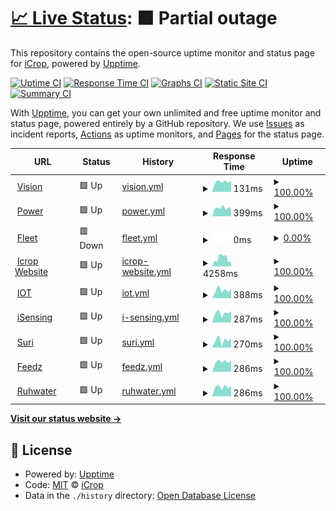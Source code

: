# [📈 Live Status](https://icroptec.github.io/uptime-monitor): <!--live status--> **🟧 Partial outage**

This repository contains the open-source uptime monitor and status page for [iCrop](https://icrop.com.br), powered by [Upptime](https://github.com/upptime/upptime).

[![Uptime CI](https://github.com/icroptec/uptime-monitor/workflows/Uptime%20CI/badge.svg)](https://github.com/icroptec/uptime-monitor/actions?query=workflow%3A%22Uptime+CI%22)
[![Response Time CI](https://github.com/icroptec/uptime-monitor/workflows/Response%20Time%20CI/badge.svg)](https://github.com/icroptec/uptime-monitor/actions?query=workflow%3A%22Response+Time+CI%22)
[![Graphs CI](https://github.com/icroptec/uptime-monitor/workflows/Graphs%20CI/badge.svg)](https://github.com/icroptec/uptime-monitor/actions?query=workflow%3A%22Graphs+CI%22)
[![Static Site CI](https://github.com/icroptec/uptime-monitor/workflows/Static%20Site%20CI/badge.svg)](https://github.com/icroptec/uptime-monitor/actions?query=workflow%3A%22Static+Site+CI%22)
[![Summary CI](https://github.com/icroptec/uptime-monitor/workflows/Summary%20CI/badge.svg)](https://github.com/icroptec/uptime-monitor/actions?query=workflow%3A%22Summary+CI%22)

With [Upptime](https://upptime.js.org), you can get your own unlimited and free uptime monitor and status page, powered entirely by a GitHub repository. We use [Issues](https://github.com/icroptec/uptime-monitor/issues) as incident reports, [Actions](https://github.com/icroptec/uptime-monitor/actions) as uptime monitors, and [Pages](https://icroptec.github.io/uptime-monitor) for the status page.

<!--start: status pages-->
<!-- This summary is generated by Upptime (https://github.com/upptime/upptime) -->
<!-- Do not edit this manually, your changes will be overwritten -->
<!-- prettier-ignore -->
| URL | Status | History | Response Time | Uptime |
| --- | ------ | ------- | ------------- | ------ |
| <img alt="" src="https://icons.duckduckgo.com/ip3/null.ico" height="13"> [Vision](35.247.200.245) | 🟩 Up | [vision.yml](https://github.com/icroptec/uptime-monitor/commits/HEAD/history/vision.yml) | <details><summary><img alt="Response time graph" src="./graphs/vision/response-time-week.png" height="20"> 131ms</summary><br><a href="https://icroptec.github.io/uptime-monitor/history/vision"><img alt="Response time 140" src="https://img.shields.io/endpoint?url=https%3A%2F%2Fraw.githubusercontent.com%2Ficroptec%2Fuptime-monitor%2FHEAD%2Fapi%2Fvision%2Fresponse-time.json"></a><br><a href="https://icroptec.github.io/uptime-monitor/history/vision"><img alt="24-hour response time 117" src="https://img.shields.io/endpoint?url=https%3A%2F%2Fraw.githubusercontent.com%2Ficroptec%2Fuptime-monitor%2FHEAD%2Fapi%2Fvision%2Fresponse-time-day.json"></a><br><a href="https://icroptec.github.io/uptime-monitor/history/vision"><img alt="7-day response time 131" src="https://img.shields.io/endpoint?url=https%3A%2F%2Fraw.githubusercontent.com%2Ficroptec%2Fuptime-monitor%2FHEAD%2Fapi%2Fvision%2Fresponse-time-week.json"></a><br><a href="https://icroptec.github.io/uptime-monitor/history/vision"><img alt="30-day response time 137" src="https://img.shields.io/endpoint?url=https%3A%2F%2Fraw.githubusercontent.com%2Ficroptec%2Fuptime-monitor%2FHEAD%2Fapi%2Fvision%2Fresponse-time-month.json"></a><br><a href="https://icroptec.github.io/uptime-monitor/history/vision"><img alt="1-year response time 140" src="https://img.shields.io/endpoint?url=https%3A%2F%2Fraw.githubusercontent.com%2Ficroptec%2Fuptime-monitor%2FHEAD%2Fapi%2Fvision%2Fresponse-time-year.json"></a></details> | <details><summary><a href="https://icroptec.github.io/uptime-monitor/history/vision">100.00%</a></summary><a href="https://icroptec.github.io/uptime-monitor/history/vision"><img alt="All-time uptime 99.99%" src="https://img.shields.io/endpoint?url=https%3A%2F%2Fraw.githubusercontent.com%2Ficroptec%2Fuptime-monitor%2FHEAD%2Fapi%2Fvision%2Fuptime.json"></a><br><a href="https://icroptec.github.io/uptime-monitor/history/vision"><img alt="24-hour uptime 100.00%" src="https://img.shields.io/endpoint?url=https%3A%2F%2Fraw.githubusercontent.com%2Ficroptec%2Fuptime-monitor%2FHEAD%2Fapi%2Fvision%2Fuptime-day.json"></a><br><a href="https://icroptec.github.io/uptime-monitor/history/vision"><img alt="7-day uptime 100.00%" src="https://img.shields.io/endpoint?url=https%3A%2F%2Fraw.githubusercontent.com%2Ficroptec%2Fuptime-monitor%2FHEAD%2Fapi%2Fvision%2Fuptime-week.json"></a><br><a href="https://icroptec.github.io/uptime-monitor/history/vision"><img alt="30-day uptime 100.00%" src="https://img.shields.io/endpoint?url=https%3A%2F%2Fraw.githubusercontent.com%2Ficroptec%2Fuptime-monitor%2FHEAD%2Fapi%2Fvision%2Fuptime-month.json"></a><br><a href="https://icroptec.github.io/uptime-monitor/history/vision"><img alt="1-year uptime 99.99%" src="https://img.shields.io/endpoint?url=https%3A%2F%2Fraw.githubusercontent.com%2Ficroptec%2Fuptime-monitor%2FHEAD%2Fapi%2Fvision%2Fuptime-year.json"></a></details>
| <img alt="" src="https://icons.duckduckgo.com/ip3/icroppower.icrop.com.br.ico" height="13"> [Power](https://icroppower.icrop.com.br) | 🟩 Up | [power.yml](https://github.com/icroptec/uptime-monitor/commits/HEAD/history/power.yml) | <details><summary><img alt="Response time graph" src="./graphs/power/response-time-week.png" height="20"> 399ms</summary><br><a href="https://icroptec.github.io/uptime-monitor/history/power"><img alt="Response time 473" src="https://img.shields.io/endpoint?url=https%3A%2F%2Fraw.githubusercontent.com%2Ficroptec%2Fuptime-monitor%2FHEAD%2Fapi%2Fpower%2Fresponse-time.json"></a><br><a href="https://icroptec.github.io/uptime-monitor/history/power"><img alt="24-hour response time 469" src="https://img.shields.io/endpoint?url=https%3A%2F%2Fraw.githubusercontent.com%2Ficroptec%2Fuptime-monitor%2FHEAD%2Fapi%2Fpower%2Fresponse-time-day.json"></a><br><a href="https://icroptec.github.io/uptime-monitor/history/power"><img alt="7-day response time 399" src="https://img.shields.io/endpoint?url=https%3A%2F%2Fraw.githubusercontent.com%2Ficroptec%2Fuptime-monitor%2FHEAD%2Fapi%2Fpower%2Fresponse-time-week.json"></a><br><a href="https://icroptec.github.io/uptime-monitor/history/power"><img alt="30-day response time 419" src="https://img.shields.io/endpoint?url=https%3A%2F%2Fraw.githubusercontent.com%2Ficroptec%2Fuptime-monitor%2FHEAD%2Fapi%2Fpower%2Fresponse-time-month.json"></a><br><a href="https://icroptec.github.io/uptime-monitor/history/power"><img alt="1-year response time 473" src="https://img.shields.io/endpoint?url=https%3A%2F%2Fraw.githubusercontent.com%2Ficroptec%2Fuptime-monitor%2FHEAD%2Fapi%2Fpower%2Fresponse-time-year.json"></a></details> | <details><summary><a href="https://icroptec.github.io/uptime-monitor/history/power">100.00%</a></summary><a href="https://icroptec.github.io/uptime-monitor/history/power"><img alt="All-time uptime 100.00%" src="https://img.shields.io/endpoint?url=https%3A%2F%2Fraw.githubusercontent.com%2Ficroptec%2Fuptime-monitor%2FHEAD%2Fapi%2Fpower%2Fuptime.json"></a><br><a href="https://icroptec.github.io/uptime-monitor/history/power"><img alt="24-hour uptime 100.00%" src="https://img.shields.io/endpoint?url=https%3A%2F%2Fraw.githubusercontent.com%2Ficroptec%2Fuptime-monitor%2FHEAD%2Fapi%2Fpower%2Fuptime-day.json"></a><br><a href="https://icroptec.github.io/uptime-monitor/history/power"><img alt="7-day uptime 100.00%" src="https://img.shields.io/endpoint?url=https%3A%2F%2Fraw.githubusercontent.com%2Ficroptec%2Fuptime-monitor%2FHEAD%2Fapi%2Fpower%2Fuptime-week.json"></a><br><a href="https://icroptec.github.io/uptime-monitor/history/power"><img alt="30-day uptime 100.00%" src="https://img.shields.io/endpoint?url=https%3A%2F%2Fraw.githubusercontent.com%2Ficroptec%2Fuptime-monitor%2FHEAD%2Fapi%2Fpower%2Fuptime-month.json"></a><br><a href="https://icroptec.github.io/uptime-monitor/history/power"><img alt="1-year uptime 100.00%" src="https://img.shields.io/endpoint?url=https%3A%2F%2Fraw.githubusercontent.com%2Ficroptec%2Fuptime-monitor%2FHEAD%2Fapi%2Fpower%2Fuptime-year.json"></a></details>
| <img alt="" src="https://icons.duckduckgo.com/ip3/fleet.icrop.online.ico" height="13"> [Fleet](https://fleet.icrop.online) | 🟥 Down | [fleet.yml](https://github.com/icroptec/uptime-monitor/commits/HEAD/history/fleet.yml) | <details><summary><img alt="Response time graph" src="./graphs/fleet/response-time-week.png" height="20"> 0ms</summary><br><a href="https://icroptec.github.io/uptime-monitor/history/fleet"><img alt="Response time 150" src="https://img.shields.io/endpoint?url=https%3A%2F%2Fraw.githubusercontent.com%2Ficroptec%2Fuptime-monitor%2FHEAD%2Fapi%2Ffleet%2Fresponse-time.json"></a><br><a href="https://icroptec.github.io/uptime-monitor/history/fleet"><img alt="24-hour response time 0" src="https://img.shields.io/endpoint?url=https%3A%2F%2Fraw.githubusercontent.com%2Ficroptec%2Fuptime-monitor%2FHEAD%2Fapi%2Ffleet%2Fresponse-time-day.json"></a><br><a href="https://icroptec.github.io/uptime-monitor/history/fleet"><img alt="7-day response time 0" src="https://img.shields.io/endpoint?url=https%3A%2F%2Fraw.githubusercontent.com%2Ficroptec%2Fuptime-monitor%2FHEAD%2Fapi%2Ffleet%2Fresponse-time-week.json"></a><br><a href="https://icroptec.github.io/uptime-monitor/history/fleet"><img alt="30-day response time 0" src="https://img.shields.io/endpoint?url=https%3A%2F%2Fraw.githubusercontent.com%2Ficroptec%2Fuptime-monitor%2FHEAD%2Fapi%2Ffleet%2Fresponse-time-month.json"></a><br><a href="https://icroptec.github.io/uptime-monitor/history/fleet"><img alt="1-year response time 150" src="https://img.shields.io/endpoint?url=https%3A%2F%2Fraw.githubusercontent.com%2Ficroptec%2Fuptime-monitor%2FHEAD%2Fapi%2Ffleet%2Fresponse-time-year.json"></a></details> | <details><summary><a href="https://icroptec.github.io/uptime-monitor/history/fleet">0.00%</a></summary><a href="https://icroptec.github.io/uptime-monitor/history/fleet"><img alt="All-time uptime 4.27%" src="https://img.shields.io/endpoint?url=https%3A%2F%2Fraw.githubusercontent.com%2Ficroptec%2Fuptime-monitor%2FHEAD%2Fapi%2Ffleet%2Fuptime.json"></a><br><a href="https://icroptec.github.io/uptime-monitor/history/fleet"><img alt="24-hour uptime 0.00%" src="https://img.shields.io/endpoint?url=https%3A%2F%2Fraw.githubusercontent.com%2Ficroptec%2Fuptime-monitor%2FHEAD%2Fapi%2Ffleet%2Fuptime-day.json"></a><br><a href="https://icroptec.github.io/uptime-monitor/history/fleet"><img alt="7-day uptime 0.00%" src="https://img.shields.io/endpoint?url=https%3A%2F%2Fraw.githubusercontent.com%2Ficroptec%2Fuptime-monitor%2FHEAD%2Fapi%2Ffleet%2Fuptime-week.json"></a><br><a href="https://icroptec.github.io/uptime-monitor/history/fleet"><img alt="30-day uptime 1.38%" src="https://img.shields.io/endpoint?url=https%3A%2F%2Fraw.githubusercontent.com%2Ficroptec%2Fuptime-monitor%2FHEAD%2Fapi%2Ffleet%2Fuptime-month.json"></a><br><a href="https://icroptec.github.io/uptime-monitor/history/fleet"><img alt="1-year uptime 4.27%" src="https://img.shields.io/endpoint?url=https%3A%2F%2Fraw.githubusercontent.com%2Ficroptec%2Fuptime-monitor%2FHEAD%2Fapi%2Ffleet%2Fuptime-year.json"></a></details>
| <img alt="" src="https://icons.duckduckgo.com/ip3/icrop.com.br.ico" height="13"> [Icrop Website](https://icrop.com.br) | 🟩 Up | [icrop-website.yml](https://github.com/icroptec/uptime-monitor/commits/HEAD/history/icrop-website.yml) | <details><summary><img alt="Response time graph" src="./graphs/icrop-website/response-time-week.png" height="20"> 4258ms</summary><br><a href="https://icroptec.github.io/uptime-monitor/history/icrop-website"><img alt="Response time 9501" src="https://img.shields.io/endpoint?url=https%3A%2F%2Fraw.githubusercontent.com%2Ficroptec%2Fuptime-monitor%2FHEAD%2Fapi%2Ficrop-website%2Fresponse-time.json"></a><br><a href="https://icroptec.github.io/uptime-monitor/history/icrop-website"><img alt="24-hour response time 2502" src="https://img.shields.io/endpoint?url=https%3A%2F%2Fraw.githubusercontent.com%2Ficroptec%2Fuptime-monitor%2FHEAD%2Fapi%2Ficrop-website%2Fresponse-time-day.json"></a><br><a href="https://icroptec.github.io/uptime-monitor/history/icrop-website"><img alt="7-day response time 4258" src="https://img.shields.io/endpoint?url=https%3A%2F%2Fraw.githubusercontent.com%2Ficroptec%2Fuptime-monitor%2FHEAD%2Fapi%2Ficrop-website%2Fresponse-time-week.json"></a><br><a href="https://icroptec.github.io/uptime-monitor/history/icrop-website"><img alt="30-day response time 3870" src="https://img.shields.io/endpoint?url=https%3A%2F%2Fraw.githubusercontent.com%2Ficroptec%2Fuptime-monitor%2FHEAD%2Fapi%2Ficrop-website%2Fresponse-time-month.json"></a><br><a href="https://icroptec.github.io/uptime-monitor/history/icrop-website"><img alt="1-year response time 9501" src="https://img.shields.io/endpoint?url=https%3A%2F%2Fraw.githubusercontent.com%2Ficroptec%2Fuptime-monitor%2FHEAD%2Fapi%2Ficrop-website%2Fresponse-time-year.json"></a></details> | <details><summary><a href="https://icroptec.github.io/uptime-monitor/history/icrop-website">100.00%</a></summary><a href="https://icroptec.github.io/uptime-monitor/history/icrop-website"><img alt="All-time uptime 99.66%" src="https://img.shields.io/endpoint?url=https%3A%2F%2Fraw.githubusercontent.com%2Ficroptec%2Fuptime-monitor%2FHEAD%2Fapi%2Ficrop-website%2Fuptime.json"></a><br><a href="https://icroptec.github.io/uptime-monitor/history/icrop-website"><img alt="24-hour uptime 100.00%" src="https://img.shields.io/endpoint?url=https%3A%2F%2Fraw.githubusercontent.com%2Ficroptec%2Fuptime-monitor%2FHEAD%2Fapi%2Ficrop-website%2Fuptime-day.json"></a><br><a href="https://icroptec.github.io/uptime-monitor/history/icrop-website"><img alt="7-day uptime 100.00%" src="https://img.shields.io/endpoint?url=https%3A%2F%2Fraw.githubusercontent.com%2Ficroptec%2Fuptime-monitor%2FHEAD%2Fapi%2Ficrop-website%2Fuptime-week.json"></a><br><a href="https://icroptec.github.io/uptime-monitor/history/icrop-website"><img alt="30-day uptime 99.80%" src="https://img.shields.io/endpoint?url=https%3A%2F%2Fraw.githubusercontent.com%2Ficroptec%2Fuptime-monitor%2FHEAD%2Fapi%2Ficrop-website%2Fuptime-month.json"></a><br><a href="https://icroptec.github.io/uptime-monitor/history/icrop-website"><img alt="1-year uptime 99.66%" src="https://img.shields.io/endpoint?url=https%3A%2F%2Fraw.githubusercontent.com%2Ficroptec%2Fuptime-monitor%2FHEAD%2Fapi%2Ficrop-website%2Fuptime-year.json"></a></details>
| <img alt="" src="https://icons.duckduckgo.com/ip3/iot.icrop.com.br.ico" height="13"> [IOT](https://iot.icrop.com.br) | 🟩 Up | [iot.yml](https://github.com/icroptec/uptime-monitor/commits/HEAD/history/iot.yml) | <details><summary><img alt="Response time graph" src="./graphs/iot/response-time-week.png" height="20"> 388ms</summary><br><a href="https://icroptec.github.io/uptime-monitor/history/iot"><img alt="Response time 446" src="https://img.shields.io/endpoint?url=https%3A%2F%2Fraw.githubusercontent.com%2Ficroptec%2Fuptime-monitor%2FHEAD%2Fapi%2Fiot%2Fresponse-time.json"></a><br><a href="https://icroptec.github.io/uptime-monitor/history/iot"><img alt="24-hour response time 297" src="https://img.shields.io/endpoint?url=https%3A%2F%2Fraw.githubusercontent.com%2Ficroptec%2Fuptime-monitor%2FHEAD%2Fapi%2Fiot%2Fresponse-time-day.json"></a><br><a href="https://icroptec.github.io/uptime-monitor/history/iot"><img alt="7-day response time 388" src="https://img.shields.io/endpoint?url=https%3A%2F%2Fraw.githubusercontent.com%2Ficroptec%2Fuptime-monitor%2FHEAD%2Fapi%2Fiot%2Fresponse-time-week.json"></a><br><a href="https://icroptec.github.io/uptime-monitor/history/iot"><img alt="30-day response time 427" src="https://img.shields.io/endpoint?url=https%3A%2F%2Fraw.githubusercontent.com%2Ficroptec%2Fuptime-monitor%2FHEAD%2Fapi%2Fiot%2Fresponse-time-month.json"></a><br><a href="https://icroptec.github.io/uptime-monitor/history/iot"><img alt="1-year response time 446" src="https://img.shields.io/endpoint?url=https%3A%2F%2Fraw.githubusercontent.com%2Ficroptec%2Fuptime-monitor%2FHEAD%2Fapi%2Fiot%2Fresponse-time-year.json"></a></details> | <details><summary><a href="https://icroptec.github.io/uptime-monitor/history/iot">100.00%</a></summary><a href="https://icroptec.github.io/uptime-monitor/history/iot"><img alt="All-time uptime 100.00%" src="https://img.shields.io/endpoint?url=https%3A%2F%2Fraw.githubusercontent.com%2Ficroptec%2Fuptime-monitor%2FHEAD%2Fapi%2Fiot%2Fuptime.json"></a><br><a href="https://icroptec.github.io/uptime-monitor/history/iot"><img alt="24-hour uptime 100.00%" src="https://img.shields.io/endpoint?url=https%3A%2F%2Fraw.githubusercontent.com%2Ficroptec%2Fuptime-monitor%2FHEAD%2Fapi%2Fiot%2Fuptime-day.json"></a><br><a href="https://icroptec.github.io/uptime-monitor/history/iot"><img alt="7-day uptime 100.00%" src="https://img.shields.io/endpoint?url=https%3A%2F%2Fraw.githubusercontent.com%2Ficroptec%2Fuptime-monitor%2FHEAD%2Fapi%2Fiot%2Fuptime-week.json"></a><br><a href="https://icroptec.github.io/uptime-monitor/history/iot"><img alt="30-day uptime 100.00%" src="https://img.shields.io/endpoint?url=https%3A%2F%2Fraw.githubusercontent.com%2Ficroptec%2Fuptime-monitor%2FHEAD%2Fapi%2Fiot%2Fuptime-month.json"></a><br><a href="https://icroptec.github.io/uptime-monitor/history/iot"><img alt="1-year uptime 100.00%" src="https://img.shields.io/endpoint?url=https%3A%2F%2Fraw.githubusercontent.com%2Ficroptec%2Fuptime-monitor%2FHEAD%2Fapi%2Fiot%2Fuptime-year.json"></a></details>
| <img alt="" src="https://icons.duckduckgo.com/ip3/isensing.icrop.com.br.ico" height="13"> [iSensing](https://isensing.icrop.com.br) | 🟩 Up | [i-sensing.yml](https://github.com/icroptec/uptime-monitor/commits/HEAD/history/i-sensing.yml) | <details><summary><img alt="Response time graph" src="./graphs/i-sensing/response-time-week.png" height="20"> 287ms</summary><br><a href="https://icroptec.github.io/uptime-monitor/history/i-sensing"><img alt="Response time 425" src="https://img.shields.io/endpoint?url=https%3A%2F%2Fraw.githubusercontent.com%2Ficroptec%2Fuptime-monitor%2FHEAD%2Fapi%2Fi-sensing%2Fresponse-time.json"></a><br><a href="https://icroptec.github.io/uptime-monitor/history/i-sensing"><img alt="24-hour response time 212" src="https://img.shields.io/endpoint?url=https%3A%2F%2Fraw.githubusercontent.com%2Ficroptec%2Fuptime-monitor%2FHEAD%2Fapi%2Fi-sensing%2Fresponse-time-day.json"></a><br><a href="https://icroptec.github.io/uptime-monitor/history/i-sensing"><img alt="7-day response time 287" src="https://img.shields.io/endpoint?url=https%3A%2F%2Fraw.githubusercontent.com%2Ficroptec%2Fuptime-monitor%2FHEAD%2Fapi%2Fi-sensing%2Fresponse-time-week.json"></a><br><a href="https://icroptec.github.io/uptime-monitor/history/i-sensing"><img alt="30-day response time 346" src="https://img.shields.io/endpoint?url=https%3A%2F%2Fraw.githubusercontent.com%2Ficroptec%2Fuptime-monitor%2FHEAD%2Fapi%2Fi-sensing%2Fresponse-time-month.json"></a><br><a href="https://icroptec.github.io/uptime-monitor/history/i-sensing"><img alt="1-year response time 425" src="https://img.shields.io/endpoint?url=https%3A%2F%2Fraw.githubusercontent.com%2Ficroptec%2Fuptime-monitor%2FHEAD%2Fapi%2Fi-sensing%2Fresponse-time-year.json"></a></details> | <details><summary><a href="https://icroptec.github.io/uptime-monitor/history/i-sensing">100.00%</a></summary><a href="https://icroptec.github.io/uptime-monitor/history/i-sensing"><img alt="All-time uptime 98.19%" src="https://img.shields.io/endpoint?url=https%3A%2F%2Fraw.githubusercontent.com%2Ficroptec%2Fuptime-monitor%2FHEAD%2Fapi%2Fi-sensing%2Fuptime.json"></a><br><a href="https://icroptec.github.io/uptime-monitor/history/i-sensing"><img alt="24-hour uptime 100.00%" src="https://img.shields.io/endpoint?url=https%3A%2F%2Fraw.githubusercontent.com%2Ficroptec%2Fuptime-monitor%2FHEAD%2Fapi%2Fi-sensing%2Fuptime-day.json"></a><br><a href="https://icroptec.github.io/uptime-monitor/history/i-sensing"><img alt="7-day uptime 100.00%" src="https://img.shields.io/endpoint?url=https%3A%2F%2Fraw.githubusercontent.com%2Ficroptec%2Fuptime-monitor%2FHEAD%2Fapi%2Fi-sensing%2Fuptime-week.json"></a><br><a href="https://icroptec.github.io/uptime-monitor/history/i-sensing"><img alt="30-day uptime 100.00%" src="https://img.shields.io/endpoint?url=https%3A%2F%2Fraw.githubusercontent.com%2Ficroptec%2Fuptime-monitor%2FHEAD%2Fapi%2Fi-sensing%2Fuptime-month.json"></a><br><a href="https://icroptec.github.io/uptime-monitor/history/i-sensing"><img alt="1-year uptime 98.19%" src="https://img.shields.io/endpoint?url=https%3A%2F%2Fraw.githubusercontent.com%2Ficroptec%2Fuptime-monitor%2FHEAD%2Fapi%2Fi-sensing%2Fuptime-year.json"></a></details>
| <img alt="" src="https://icons.duckduckgo.com/ip3/portal.chatbotmaker.io.ico" height="13"> [Suri](https://portal.chatbotmaker.io) | 🟩 Up | [suri.yml](https://github.com/icroptec/uptime-monitor/commits/HEAD/history/suri.yml) | <details><summary><img alt="Response time graph" src="./graphs/suri/response-time-week.png" height="20"> 270ms</summary><br><a href="https://icroptec.github.io/uptime-monitor/history/suri"><img alt="Response time 295" src="https://img.shields.io/endpoint?url=https%3A%2F%2Fraw.githubusercontent.com%2Ficroptec%2Fuptime-monitor%2FHEAD%2Fapi%2Fsuri%2Fresponse-time.json"></a><br><a href="https://icroptec.github.io/uptime-monitor/history/suri"><img alt="24-hour response time 106" src="https://img.shields.io/endpoint?url=https%3A%2F%2Fraw.githubusercontent.com%2Ficroptec%2Fuptime-monitor%2FHEAD%2Fapi%2Fsuri%2Fresponse-time-day.json"></a><br><a href="https://icroptec.github.io/uptime-monitor/history/suri"><img alt="7-day response time 270" src="https://img.shields.io/endpoint?url=https%3A%2F%2Fraw.githubusercontent.com%2Ficroptec%2Fuptime-monitor%2FHEAD%2Fapi%2Fsuri%2Fresponse-time-week.json"></a><br><a href="https://icroptec.github.io/uptime-monitor/history/suri"><img alt="30-day response time 324" src="https://img.shields.io/endpoint?url=https%3A%2F%2Fraw.githubusercontent.com%2Ficroptec%2Fuptime-monitor%2FHEAD%2Fapi%2Fsuri%2Fresponse-time-month.json"></a><br><a href="https://icroptec.github.io/uptime-monitor/history/suri"><img alt="1-year response time 295" src="https://img.shields.io/endpoint?url=https%3A%2F%2Fraw.githubusercontent.com%2Ficroptec%2Fuptime-monitor%2FHEAD%2Fapi%2Fsuri%2Fresponse-time-year.json"></a></details> | <details><summary><a href="https://icroptec.github.io/uptime-monitor/history/suri">100.00%</a></summary><a href="https://icroptec.github.io/uptime-monitor/history/suri"><img alt="All-time uptime 100.00%" src="https://img.shields.io/endpoint?url=https%3A%2F%2Fraw.githubusercontent.com%2Ficroptec%2Fuptime-monitor%2FHEAD%2Fapi%2Fsuri%2Fuptime.json"></a><br><a href="https://icroptec.github.io/uptime-monitor/history/suri"><img alt="24-hour uptime 100.00%" src="https://img.shields.io/endpoint?url=https%3A%2F%2Fraw.githubusercontent.com%2Ficroptec%2Fuptime-monitor%2FHEAD%2Fapi%2Fsuri%2Fuptime-day.json"></a><br><a href="https://icroptec.github.io/uptime-monitor/history/suri"><img alt="7-day uptime 100.00%" src="https://img.shields.io/endpoint?url=https%3A%2F%2Fraw.githubusercontent.com%2Ficroptec%2Fuptime-monitor%2FHEAD%2Fapi%2Fsuri%2Fuptime-week.json"></a><br><a href="https://icroptec.github.io/uptime-monitor/history/suri"><img alt="30-day uptime 100.00%" src="https://img.shields.io/endpoint?url=https%3A%2F%2Fraw.githubusercontent.com%2Ficroptec%2Fuptime-monitor%2FHEAD%2Fapi%2Fsuri%2Fuptime-month.json"></a><br><a href="https://icroptec.github.io/uptime-monitor/history/suri"><img alt="1-year uptime 100.00%" src="https://img.shields.io/endpoint?url=https%3A%2F%2Fraw.githubusercontent.com%2Ficroptec%2Fuptime-monitor%2FHEAD%2Fapi%2Fsuri%2Fuptime-year.json"></a></details>
| <img alt="" src="https://icons.duckduckgo.com/ip3/app.feedz.com.br.ico" height="13"> [Feedz](https://app.feedz.com.br) | 🟩 Up | [feedz.yml](https://github.com/icroptec/uptime-monitor/commits/HEAD/history/feedz.yml) | <details><summary><img alt="Response time graph" src="./graphs/feedz/response-time-week.png" height="20"> 286ms</summary><br><a href="https://icroptec.github.io/uptime-monitor/history/feedz"><img alt="Response time 387" src="https://img.shields.io/endpoint?url=https%3A%2F%2Fraw.githubusercontent.com%2Ficroptec%2Fuptime-monitor%2FHEAD%2Fapi%2Ffeedz%2Fresponse-time.json"></a><br><a href="https://icroptec.github.io/uptime-monitor/history/feedz"><img alt="24-hour response time 236" src="https://img.shields.io/endpoint?url=https%3A%2F%2Fraw.githubusercontent.com%2Ficroptec%2Fuptime-monitor%2FHEAD%2Fapi%2Ffeedz%2Fresponse-time-day.json"></a><br><a href="https://icroptec.github.io/uptime-monitor/history/feedz"><img alt="7-day response time 286" src="https://img.shields.io/endpoint?url=https%3A%2F%2Fraw.githubusercontent.com%2Ficroptec%2Fuptime-monitor%2FHEAD%2Fapi%2Ffeedz%2Fresponse-time-week.json"></a><br><a href="https://icroptec.github.io/uptime-monitor/history/feedz"><img alt="30-day response time 300" src="https://img.shields.io/endpoint?url=https%3A%2F%2Fraw.githubusercontent.com%2Ficroptec%2Fuptime-monitor%2FHEAD%2Fapi%2Ffeedz%2Fresponse-time-month.json"></a><br><a href="https://icroptec.github.io/uptime-monitor/history/feedz"><img alt="1-year response time 387" src="https://img.shields.io/endpoint?url=https%3A%2F%2Fraw.githubusercontent.com%2Ficroptec%2Fuptime-monitor%2FHEAD%2Fapi%2Ffeedz%2Fresponse-time-year.json"></a></details> | <details><summary><a href="https://icroptec.github.io/uptime-monitor/history/feedz">100.00%</a></summary><a href="https://icroptec.github.io/uptime-monitor/history/feedz"><img alt="All-time uptime 99.92%" src="https://img.shields.io/endpoint?url=https%3A%2F%2Fraw.githubusercontent.com%2Ficroptec%2Fuptime-monitor%2FHEAD%2Fapi%2Ffeedz%2Fuptime.json"></a><br><a href="https://icroptec.github.io/uptime-monitor/history/feedz"><img alt="24-hour uptime 100.00%" src="https://img.shields.io/endpoint?url=https%3A%2F%2Fraw.githubusercontent.com%2Ficroptec%2Fuptime-monitor%2FHEAD%2Fapi%2Ffeedz%2Fuptime-day.json"></a><br><a href="https://icroptec.github.io/uptime-monitor/history/feedz"><img alt="7-day uptime 100.00%" src="https://img.shields.io/endpoint?url=https%3A%2F%2Fraw.githubusercontent.com%2Ficroptec%2Fuptime-monitor%2FHEAD%2Fapi%2Ffeedz%2Fuptime-week.json"></a><br><a href="https://icroptec.github.io/uptime-monitor/history/feedz"><img alt="30-day uptime 100.00%" src="https://img.shields.io/endpoint?url=https%3A%2F%2Fraw.githubusercontent.com%2Ficroptec%2Fuptime-monitor%2FHEAD%2Fapi%2Ffeedz%2Fuptime-month.json"></a><br><a href="https://icroptec.github.io/uptime-monitor/history/feedz"><img alt="1-year uptime 99.92%" src="https://img.shields.io/endpoint?url=https%3A%2F%2Fraw.githubusercontent.com%2Ficroptec%2Fuptime-monitor%2FHEAD%2Fapi%2Ffeedz%2Fuptime-year.json"></a></details>
| <img alt="" src="https://icons.duckduckgo.com/ip3/api.ruhwater.com.br.ico" height="13"> [Ruhwater](https://api.ruhwater.com.br/gateway) | 🟩 Up | [ruhwater.yml](https://github.com/icroptec/uptime-monitor/commits/HEAD/history/ruhwater.yml) | <details><summary><img alt="Response time graph" src="./graphs/ruhwater/response-time-week.png" height="20"> 286ms</summary><br><a href="https://icroptec.github.io/uptime-monitor/history/ruhwater"><img alt="Response time 366" src="https://img.shields.io/endpoint?url=https%3A%2F%2Fraw.githubusercontent.com%2Ficroptec%2Fuptime-monitor%2FHEAD%2Fapi%2Fruhwater%2Fresponse-time.json"></a><br><a href="https://icroptec.github.io/uptime-monitor/history/ruhwater"><img alt="24-hour response time 235" src="https://img.shields.io/endpoint?url=https%3A%2F%2Fraw.githubusercontent.com%2Ficroptec%2Fuptime-monitor%2FHEAD%2Fapi%2Fruhwater%2Fresponse-time-day.json"></a><br><a href="https://icroptec.github.io/uptime-monitor/history/ruhwater"><img alt="7-day response time 286" src="https://img.shields.io/endpoint?url=https%3A%2F%2Fraw.githubusercontent.com%2Ficroptec%2Fuptime-monitor%2FHEAD%2Fapi%2Fruhwater%2Fresponse-time-week.json"></a><br><a href="https://icroptec.github.io/uptime-monitor/history/ruhwater"><img alt="30-day response time 353" src="https://img.shields.io/endpoint?url=https%3A%2F%2Fraw.githubusercontent.com%2Ficroptec%2Fuptime-monitor%2FHEAD%2Fapi%2Fruhwater%2Fresponse-time-month.json"></a><br><a href="https://icroptec.github.io/uptime-monitor/history/ruhwater"><img alt="1-year response time 366" src="https://img.shields.io/endpoint?url=https%3A%2F%2Fraw.githubusercontent.com%2Ficroptec%2Fuptime-monitor%2FHEAD%2Fapi%2Fruhwater%2Fresponse-time-year.json"></a></details> | <details><summary><a href="https://icroptec.github.io/uptime-monitor/history/ruhwater">100.00%</a></summary><a href="https://icroptec.github.io/uptime-monitor/history/ruhwater"><img alt="All-time uptime 99.93%" src="https://img.shields.io/endpoint?url=https%3A%2F%2Fraw.githubusercontent.com%2Ficroptec%2Fuptime-monitor%2FHEAD%2Fapi%2Fruhwater%2Fuptime.json"></a><br><a href="https://icroptec.github.io/uptime-monitor/history/ruhwater"><img alt="24-hour uptime 100.00%" src="https://img.shields.io/endpoint?url=https%3A%2F%2Fraw.githubusercontent.com%2Ficroptec%2Fuptime-monitor%2FHEAD%2Fapi%2Fruhwater%2Fuptime-day.json"></a><br><a href="https://icroptec.github.io/uptime-monitor/history/ruhwater"><img alt="7-day uptime 100.00%" src="https://img.shields.io/endpoint?url=https%3A%2F%2Fraw.githubusercontent.com%2Ficroptec%2Fuptime-monitor%2FHEAD%2Fapi%2Fruhwater%2Fuptime-week.json"></a><br><a href="https://icroptec.github.io/uptime-monitor/history/ruhwater"><img alt="30-day uptime 100.00%" src="https://img.shields.io/endpoint?url=https%3A%2F%2Fraw.githubusercontent.com%2Ficroptec%2Fuptime-monitor%2FHEAD%2Fapi%2Fruhwater%2Fuptime-month.json"></a><br><a href="https://icroptec.github.io/uptime-monitor/history/ruhwater"><img alt="1-year uptime 99.93%" src="https://img.shields.io/endpoint?url=https%3A%2F%2Fraw.githubusercontent.com%2Ficroptec%2Fuptime-monitor%2FHEAD%2Fapi%2Fruhwater%2Fuptime-year.json"></a></details>

<!--end: status pages-->

[**Visit our status website →**](https://icroptec.github.io/uptime-monitor)

## 📄 License

- Powered by: [Upptime](https://github.com/upptime/upptime)
- Code: [MIT](./LICENSE) © [iCrop](https://icrop.com.br)
- Data in the `./history` directory: [Open Database License](https://opendatacommons.org/licenses/odbl/1-0/)
